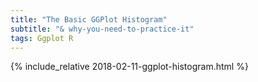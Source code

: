 ```yaml
---
title: "The Basic GGPlot Histogram"
subtitle: "& why-you-need-to-practice-it"
tags: Ggplot R
---
```



{% include_relative 2018-02-11-ggplot-histogram.html %}
